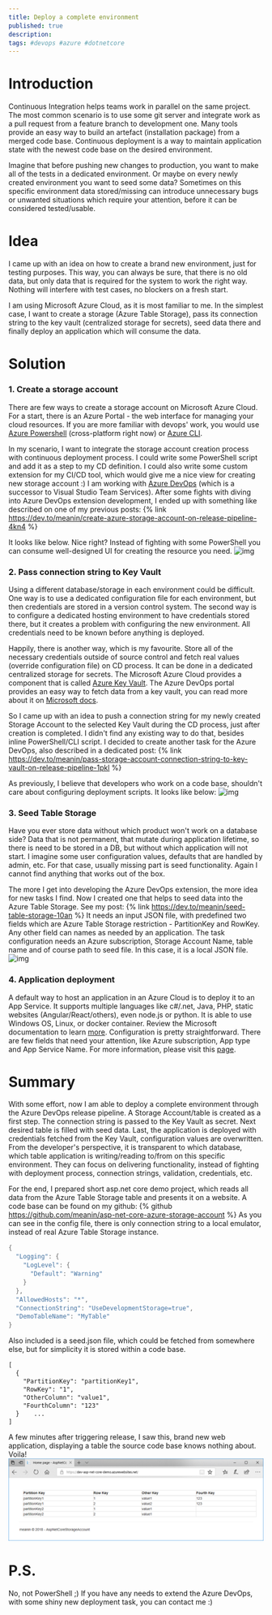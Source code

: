 ```yaml
---
title: Deploy a complete environment
published: true
description: 
tags: #devops #azure #dotnetcore
---
```


# Introduction

Continuous Integration helps teams work in parallel on the same project. The most common scenario is to use some git server and integrate work as a pull request from a feature branch to development one. Many tools provide an easy way to build an artefact (installation package) from a merged code base. Continuous deployment is a way to maintain application state with the newest code base on the desired environment.

Imagine that before pushing new changes to production, you want to make all of the tests in a dedicated environment. Or maybe on every newly created environment you want to seed some data? Sometimes on this specific environment data stored/missing can introduce unnecessary bugs or unwanted situations which require your attention, before it can be considered tested/usable.

# Idea

I came up with an idea on how to create a brand new environment, just for testing purposes. This way, you can always be sure, that there is no old data, but only data that is required for the system to work the right way. Nothing will interfere with test cases, no blockers on a fresh start. 

I am using Microsoft Azure Cloud, as it is most familiar to me. In the simplest case, I want to create a storage (Azure Table Storage), pass its connection string to the key vault (centralized storage for secrets), seed data there and finally deploy an application which will consume the data.

# Solution

### 1. Create a storage account
There are few ways to create a storage account on Microsoft Azure Cloud. For a start, there is an Azure Portal - the web interface for managing your cloud resources. If you are more familiar with devops' work, you would use [Azure Powershell](https://docs.microsoft.com/en-us/powershell/azure/overview?view=azurermps-6.12.0) (cross-platform right now) or [Azure CLI](https://docs.microsoft.com/en-us/cli/azure/?view=azure-cli-latest).

In my scenario, I want to integrate the storage account creation process with continuous deployment process. I could write some PowerShell script and add it as a step to my CD definition. I could also write some custom extension for my CI/CD tool, which would give me a nice view for creating new storage account :) I am working with [Azure DevOps](https://azure.microsoft.com/en-us/services/devops/) (which is a successor to Visual Studio Team Services). After some fights with diving into Azure DevOps extension development, I ended up with something like described on one of my previous posts:
{% link https://dev.to/meanin/create-azure-storage-account-on-release-pipeline-4kn4 %}

It looks like below. Nice right? Instead of fighting with some PowerShell you can consume well-designed UI for creating the resource you need.
![img](https://raw.githubusercontent.com/meanin/vsts-tasks/master/screenshots/createstorageaccount.png)

### 2. Pass connection string to Key Vault
Using a different database/storage in each environment could be difficult. One way is to use a dedicated configuration file for each environment, but then credentials are stored in a version control system. The second way is to configure a dedicated hosting environment to have credentials stored there, but it creates a problem with configuring the new environment. All credentials need to be known before anything is deployed.

Happily, there is another way, which is my favourite. Store all of the necessary credentials outside of source control and fetch real values (override configuration file) on CD process. It can be done in a dedicated centralized storage for secrets. The Microsoft Azure Cloud provides a component that is called [Azure Key Vault](https://docs.microsoft.com/en-us/azure/key-vault/key-vault-overview). The Azure DevOps portal provides an easy way to fetch data from a key vault, you can read more about it on [Microsoft docs](https://docs.microsoft.com/en-us/azure/devops/pipelines/library/variable-groups?view=vsts&tabs=yaml).

So I came up with an idea to push a connection string for my newly created Storage Account to the selected Key Vault during the CD process, just after creation is completed. I didn't find any existing way to do that, besides inline PowerShell/CLI script. I decided to create another task for the Azure DevOps, also described in a dedicated post:
{% link https://dev.to/meanin/pass-storage-account-connection-string-to-key-vault-on-release-pipeline-1pkl %}

As previously, I believe that developers who work on a code base, shouldn't care about configuring deployment scripts. It looks like below:
![img](https://raw.githubusercontent.com/meanin/vsts-tasks/master/screenshots/connectionstringtokeyvault.png)

### 3. Seed Table Storage
Have you ever store data without which product won't work on a database side? Data that is not permanent, that mutate during application lifetime, so there is need to be stored in a DB, but without which application will not start. I imagine some user configuration values, defaults that are handled by admin, etc. For that case, usually missing part is seed functionality. Again I cannot find anything that works out of the box. 

The more I get into developing the Azure DevOps extension, the more idea for new tasks I find. Now I created one that helps to seed data into the Azure Table Storage. See my post:
{% link https://dev.to/meanin/seed-table-storage-10an %}
It needs an input JSON file, with predefined two fields which are Azure Table Storage restriction - PartitionKey and RowKey. Any other field can names as needed by an application. The task configuration needs an Azure subscription, Storage Account Name, table name and of course path to seed file. In this case, it is a local JSON file.
![img](https://raw.githubusercontent.com/meanin/vsts-tasks/master/screenshots/seedtablestorage.png)

### 4. Application deployment
A default way to host an application in an Azure Cloud is to deploy it to an App Service. It supports multiple languages like c#/.net, Java, PHP, static websites (Angular/React/others), even node.js or python. It is able to use Windows OS, Linux, or docker container. Review the Microsoft documentation to learn [more](https://docs.microsoft.com/en-us/azure/app-service/app-service-web-overview). Configuration is pretty straightforward. There are few fields that need your attention, like Azure subscription, App type and App Service Name. For more information, please visit this [page](https://docs.microsoft.com/en-us/azure/devops/pipelines/targets/webapp?toc=/azure/devops/deploy-azure/toc.json&bc=/azure/devops/deploy-azure/breadcrumb/toc.json&view=vsts).

# Summary
With some effort, now I am able to deploy a complete environment through the Azure DevOps release pipeline. A Storage Account/table is created as a first step. The connection string is passed to the Key Vault as secret. Next desired table is filled with seed data. Last, the application is deployed with credentials fetched from the Key Vault, configuration values are overwritten. From the developer's perspective, it is transparent to which database, which table application is writing/reading to/from on this specific environment. They can focus on delivering functionality, instead of fighting with deployment process, connection strings, validation, credentials, etc. 

For the end, I prepared short asp.net core demo project, which reads all data from the Azure Table Storage table and presents it on a website. A code base can be found on my github:
{% github https://github.com/meanin/asp-net-core-azure-storage-account %}
As you can see in the config file, there is only connection string to a local emulator, instead of real Azure Table Storage instance.
```C#
{
  "Logging": {
    "LogLevel": {
      "Default": "Warning"
    }
  },
  "AllowedHosts": "*",
  "ConnectionString": "UseDevelopmentStorage=true",
  "DemoTableName": "MyTable"
}
```
Also included is a seed.json file, which could be fetched from somewhere else, but for simplicity it is stored within a code base.
```
[
  {
    "PartitionKey": "partitionKey1",
    "RowKey": "1",
    "OtherColumn": "value1",
    "FourthColumn": "123"
  }    ...
]
```
A few minutes after triggering release, I saw this, brand new web application, displaying a table the source code base knows nothing about. Voila!
![img](img/2018-11-21-deploy-complete-environment/deployed-application.png)

# P.S.
No, not PowerShell ;) If you have any needs to extend the Azure DevOps, with some shiny new deployment task, you can contact me :)